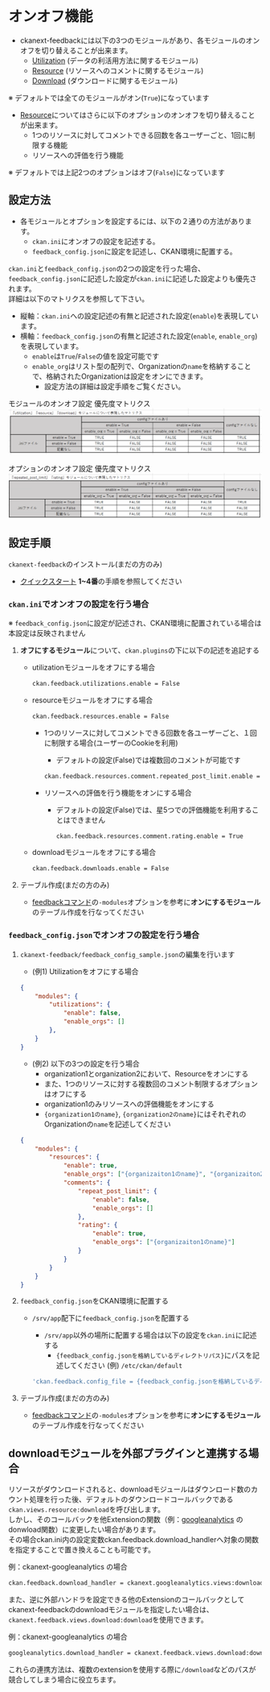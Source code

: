 # オンオフ機能

* ckanext-feedbackには以下の3つのモジュールがあり、各モジュールのオンオフを切り替えることが出来ます。
  * [Utilization](./utilization.md) (データの利活用方法に関するモジュール)
  * [Resource](./resource.md) (リソースへのコメントに関するモジュール)
  * [Download](./download.md) (ダウンロードに関するモジュール)

※ デフォルトでは全てのモジュールがオン(`True`)になっています

* [Resource](./resource.md)についてはさらに以下のオプションのオンオフを切り替えることが出来ます。
  * 1つのリソースに対してコメントできる回数を各ユーザーごと、1回に制限する機能
  * リソースへの評価を行う機能

※ デフォルトでは上記2つのオプションはオフ(`False`)になっています

## 設定方法

* 各モジュールとオプションを設定するには、以下の２通りの方法があります。
  * `ckan.ini`にオンオフの設定を記述する。
  * `feedback_config.json`に設定を記述し、CKAN環境に配置する。

`ckan.ini`と`feedback_config.json`の2つの設定を行った場合、  
`feedback_config.json`に記述した設定が`ckan.ini`に記述した設定よりも優先されます。  
詳細は以下のマトリクスを参照して下さい。  

* 縦軸：`ckan.ini`への設定記述の有無と記述された設定(`enable`)を表現しています。
* 横軸：`feedback_config.json`の有無と記述された設定(`enable`, `enable_org`)を表現しています。
  * `enable`は`True`/`False`の値を設定可能です
  * `enable_org`はリスト型の配列で、Organizationの`name`を格納することで、格納されたOrganizationは設定をオンにできます。
    * 設定方法の詳細は設定手順をご覧ください。

モジュールのオンオフ設定 優先度マトリクス  
![モジュールのオンオフ設定 優先度マトリクス](../assets/module_setting.png)

オプションのオンオフ設定 優先度マトリクス  
![オプションのオンオフ設定 優先度マトリクス](../assets/module_option_setting.png)

## 設定手順

`ckanext-feedback`のインストール(まだの方のみ)

* [クイックスタート](../../README.md) **1~4番**の手順を参照してください

### `ckan.ini`でオンオフの設定を行う場合

※ `feedback_config.json`に設定が記述され、CKAN環境に配置されている場合は本設定は反映されません

1. **オフにするモジュール**について、`ckan.plugins`の下に以下の記述を追記する
    * utilizationモジュールをオフにする場合

        ```bash
        ckan.feedback.utilizations.enable = False
        ```

    * resourceモジュールをオフにする場合

        ```bash
        ckan.feedback.resources.enable = False
        ```

        * 1つのリソースに対してコメントできる回数を各ユーザーごと、１回に制限する場合(ユーザーのCookieを利用)
            * デフォルトの設定(False)では複数回のコメントが可能です

            ```bash
            ckan.feedback.resources.comment.repeated_post_limit.enable = True
            ```

        * リソースへの評価を行う機能をオンにする場合
          * デフォルトの設定(False)では、星5つでの評価機能を利用することはできません

            ```bash
            ckan.feedback.resources.comment.rating.enable = True
            ```

    * downloadモジュールをオフにする場合

        ```bash
        ckan.feedback.downloads.enable = False
        ```

2. テーブル作成(まだの方のみ)
    * [feedbackコマンド](./feedback_command.md)の```-modules```オプションを参考に**オンにするモジュール**のテーブル作成を行なってください

### `feedback_config.json`でオンオフの設定を行う場合

1. `ckanext-feedback/feedback_config_sample.json`の編集を行います
    * (例1) Utilizationをオフにする場合

    ```json
    {
        "modules": {
            "utilizations": {
                "enable": false,
                "enable_orgs": []
            },
        }
    }
    ```

    * (例2) 以下の3つの設定を行う場合
      * organization1とorganization2において、Resourceをオンにする
      * また、1つのリソースに対する複数回のコメント制限するオプションはオフにする
      * organization1のみリソースへの評価機能をオンにする
      * `{organization1のname}`, `{organization2のname}`にはそれぞれのOrganizationの`name`を記述してください

    ```json
    {   
        "modules": {
            "resources": {
                "enable": true,
                "enable_orgs": ["{organizaiton1のname}", "{organizaiton2のname}"],
                "comments": {
                    "repeat_post_limit": {
                        "enable": false,
                        "enable_orgs": []
                    },
                    "rating": {
                        "enable": true,
                        "enable_orgs": ["{organizaiton1のname}"]
                    }
                }
            }
        }
    }
    ```

2. `feedback_config.json`をCKAN環境に配置する
    * `/srv/app`配下に`feedback_config.json`を配置する
      * `/srv/app`以外の場所に配置する場合は以下の設定を`ckan.ini`に記述する
        * `{feedback_config.jsonを格納しているディレクトリパス}`にパスを記述してください (例) `/etc/ckan/default`

      ```bash
      'ckan.feedback.config_file = {feedback_config.jsonを格納しているディレクトリパス}'
      ```

3. テーブル作成(まだの方のみ)
    * [feedbackコマンド](./feedback_command.md)の```-modules```オプションを参考に**オンにするモジュール**のテーブル作成を行なってください

## downloadモジュールを外部プラグインと連携する場合

リソースがダウンロードされると、downloadモジュールはダウンロード数のカウント処理を行った後、デフォルトのダウンロードコールバックである`ckan.views.resource:download`を呼び出します。</br>
しかし、そのコールバックを他Extensionの関数（例：[googleanalytics](https://github.com/ckan/ckanext-googleanalytics) のdonwload関数）に変更したい場合があります。</br>
その場合ckan.ini内の設定変数ckan.feedback.download_handlerへ対象の関数を指定することで置き換えることも可能です。

例：ckanext-googleanalytics の場合

```bash
ckan.feedback.download_handler = ckanext.googleanalytics.views:download
```

また、逆に外部ハンドラを設定できる他のExtensionのコールバックとしてckanext-feedbackのdownloadモジュールを指定したい場合は、`ckanext.feedback.views.download:download`を使用できます。

例：ckanext-googleanalytics の場合

```bash
googleanalytics.download_handler = ckanext.feedback.views.download:download
```

これらの連携方法は、複数のextensionを使用する際に`/download`などのパスが競合してしまう場合に役立ちます。
